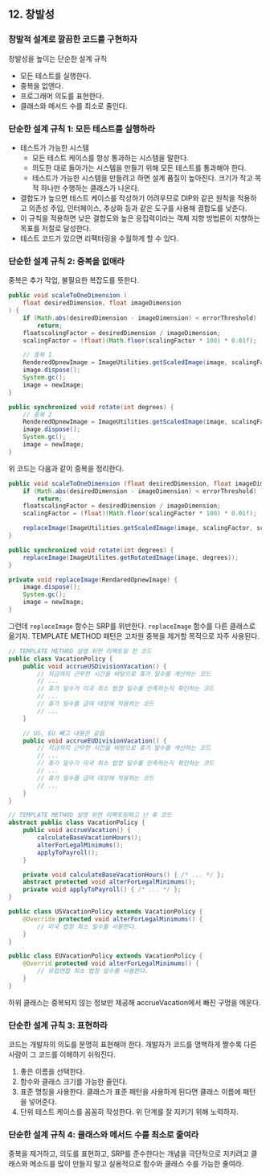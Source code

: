 ## 12. 창발성
### 창발적 설계로 깔끔한 코드를 구현하자
창발성을 높이는 단순한 설계 규칙
- 모든 테스트를 실행한다.
- 중복을 없앤다.
- 프로그래머 의도를 표현한다.
- 클래스와 메서드 수를 최소로 줄인다.

### 단순한 설계 규칙 1: 모든 테스트를 실행하라
- 테스트가 가능한 시스템
	- 모든 테스트 케이스를 항상 통과하는 시스템을 말한다.
	- 의도한 대로 돌아가는 시스템을 만들기 위해 모든 테스트를 통과해야 한다.
	- 테스트가 가능한 시스템을 만들려고 하면 설계 품질이 높아진다. 크기가 작고 목적 하나만 수행하는 클래스가 나온다.
- 결합도가 높으면 테스트 케이스를 작성하기 어려우므로 DIP와 같은 원칙을 적용하고 의존성 주입, 인터페이스, 추상화 등과 같은 도구를 사용해 결합도를 낮춘다.
- 이 규칙을 적용하면 낮은 결합도와 높은 응집력이라는 객체 지향 방법론이 지향하는 목표를 저절로 달성한다.
- 테스트 코드가 있으면 리팩터링을 수월하게 할 수 있다.

### 단순한 설계 규칙 2: 중복을 없애라
중복은 추가 작업, 불필요한 복잡도를 뜻한다. 
```java
public void scaleToOneDimension (
	float desiredDimension, float imageDimension
) {
	if (Math.abs(desiredDimension - imageDimension) < errorThreshold) 
		return;
	floatscalingFactor = desiredDimension / imageDimension;
	scalingFactor = (float)(Math.floor(scalingFactor * 100) * 0.01f);

	// 중복 1
	RenderedOpnewImage = ImageUtilities.getScaledImage(image, scalingFactor, scalingFactor);
	image.dispose();
	System.gc();
	image = newImage;
}

public synchronized void rotate(int degrees) {
	// 중복 2
	RenderedOpnewImage = ImageUtilities.getScaledImage(image, scalingFactor, scalingFactor);
	image.dispose();
	System.gc();
	image = newImage;
}
```
위 코드는 다음과 같이 중복을 정리한다.
```java
public void scaleToOneDimension (float desiredDimension, float imageDimension) {
	if (Math.abs(desiredDimension - imageDimension) < errorThreshold) 
		return;
	floatscalingFactor = desiredDimension / imageDimension;
	scalingFactor = (float)(Math.floor(scalingFactor * 100) * 0.01f);

	replaceImage(ImageUtilities.getScaledImage(image, scalingFactor, scalingFactor));
}

public synchronized void rotate(int degrees) {
	replaceImage(ImageUtilites.getRotatedImage(image, degrees));
}

private void replaceImage(RendaredOpnewImage) {
	image.dispose();
	System.gc();
	image = newImage;
}
```
그런데 `replaceImage` 함수는 SRP를 위반한다. `replaceImage` 함수를 다른 클래스로 옮기자. TEMPLATE METHOD 패턴은 고차원 중복을 제거할 목적으로 자주 사용된다.

```java
// TEMPLATE METHOD 설명 위한 리팩토링 전 코드
public class VacationPolicy {
	public void accrueUSDivisionVacation() {
		// 지금까지 근무한 시간을 바탕으로 휴가 일수를 계산하는 코드
		// ...
		// 휴가 일수가 미국 최소 법정 일수를 만족하는지 확인하는 코드
		// ...
		// 휴가 일수를 급여 대장에 적용하는 코드
		// ...
	}

	// US, EU 빼고 내용은 같음
	public void accrueEUDivisionVacation() {
		// 지금까지 근무한 시간을 바탕으로 휴가 일수를 계산하는 코드
		// ...
		// 휴가 일수가 미국 최소 법정 일수를 만족하는지 확인하는 코드
		// ...
		// 휴가 일수를 급여 대장에 적용하는 코드
		// ...
	}
}
```
```java
// TEMPLATE METHOD 설명 위한 리팩토링하고 난 후 코드
abstract public class VacationPolicy {
	public void accrueVacation() {
		calculateBaseVacationHours();
		alterForLegalMinimums();
		applyToPayroll();
	}

	private void calculateBaseVacationHours() { /* ... */ };
	abstract protected void alterForLegalMinimums();
	private void applyToPayroll() { /* ... */ };
}

public class USVacationPolicy extends VacationPolicy {
	@Override protected void alterForLegalMinimums() {
		// 미국 법정 최소 일수를 사용한다.
	}
}

public class EUVacationPolicy extends VacationPolicy {
	@Overrid protected void alterForLegalMinimums() {
		// 유럽연합 최소 법정 일수를 사용한다.
	}
}
```
하위 클래스는 중복되지 않는 정보만 제공해 accrueVacation에서 빠진 구멍을 메운다.

### 단순한 설계 규칙 3: 표현하라
코드는 개발자의 의도를 분명히 표현해야 한다. 개발자가 코드를 명백하게 짤수록 다른 사람이 그 코드를 이해하기 쉬워진다.
1. 좋은 이름을 선택한다.
2. 함수와 클래스 크기를 가능한 줄인다.
3. 표준 명칭을 사용한다. 클래스가 표준 패턴을 사용하게 된다면 클래스 이름에 패턴을 넣어준다.
4. 단위 테스트 케이스를 꼼꼼히 작성한다.
위 단계를 잘 지키기 위해 노력하자.

### 단순한 설계 규칙 4: 클래스와 메서드 수를 최소로 줄여라
중복을 제거하고, 의도를 표현하고, SRP를 준수한다는 개념을 극단적으로 지키려고 클래스와 메소드를 많이 만들지 말고 실용적으로 함수와 클래스 수를 가능한 줄여라.
